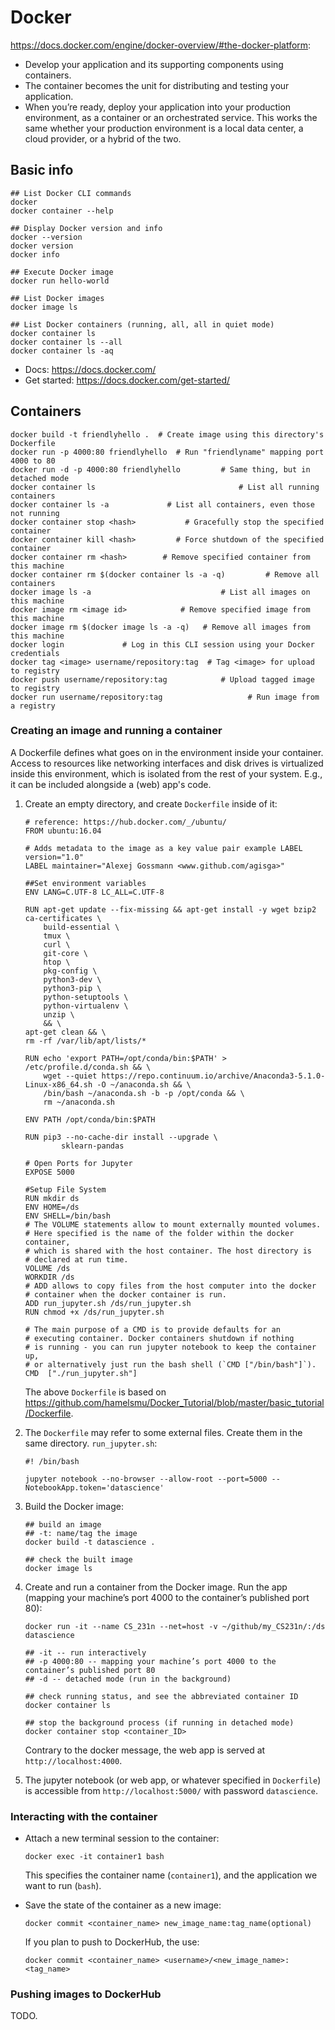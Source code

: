 # Docker

<https://docs.docker.com/engine/docker-overview/#the-docker-platform>:

* Develop your application and its supporting components using containers.
* The container becomes the unit for distributing and testing your application.
* When you’re ready, deploy your application into your production environment, as a container or an orchestrated service. This works the same whether your production environment is a local data center, a cloud provider, or a hybrid of the two.

## Basic info

```
## List Docker CLI commands
docker
docker container --help

## Display Docker version and info
docker --version
docker version
docker info

## Execute Docker image
docker run hello-world

## List Docker images
docker image ls

## List Docker containers (running, all, all in quiet mode)
docker container ls
docker container ls --all
docker container ls -aq
```

* Docs: <https://docs.docker.com/>
* Get started: <https://docs.docker.com/get-started/>

## Containers

```
docker build -t friendlyhello .  # Create image using this directory's Dockerfile
docker run -p 4000:80 friendlyhello  # Run "friendlyname" mapping port 4000 to 80
docker run -d -p 4000:80 friendlyhello         # Same thing, but in detached mode
docker container ls                                # List all running containers
docker container ls -a             # List all containers, even those not running
docker container stop <hash>           # Gracefully stop the specified container
docker container kill <hash>         # Force shutdown of the specified container
docker container rm <hash>        # Remove specified container from this machine
docker container rm $(docker container ls -a -q)         # Remove all containers
docker image ls -a                             # List all images on this machine
docker image rm <image id>            # Remove specified image from this machine
docker image rm $(docker image ls -a -q)   # Remove all images from this machine
docker login             # Log in this CLI session using your Docker credentials
docker tag <image> username/repository:tag  # Tag <image> for upload to registry
docker push username/repository:tag            # Upload tagged image to registry
docker run username/repository:tag                   # Run image from a registry
```

### Creating an image and running a container

A Dockerfile defines what goes on in the environment inside your container. Access to resources like networking interfaces and disk drives is virtualized inside this environment, which is isolated from the rest of your system. E.g., it can be included alongside a (web) app's code.

1. Create an empty directory, and create `Dockerfile` inside of it:

    ```
    # reference: https://hub.docker.com/_/ubuntu/
    FROM ubuntu:16.04

    # Adds metadata to the image as a key value pair example LABEL version="1.0"
    LABEL maintainer="Alexej Gossmann <www.github.com/agisga>"

    ##Set environment variables
    ENV LANG=C.UTF-8 LC_ALL=C.UTF-8

    RUN apt-get update --fix-missing && apt-get install -y wget bzip2 ca-certificates \
        build-essential \
        tmux \
        curl \
        git-core \
        htop \
        pkg-config \
        python3-dev \
        python3-pip \
        python-setuptools \
        python-virtualenv \
        unzip \
        && \
    apt-get clean && \
    rm -rf /var/lib/apt/lists/*

    RUN echo 'export PATH=/opt/conda/bin:$PATH' > /etc/profile.d/conda.sh && \
        wget --quiet https://repo.continuum.io/archive/Anaconda3-5.1.0-Linux-x86_64.sh -O ~/anaconda.sh && \
        /bin/bash ~/anaconda.sh -b -p /opt/conda && \
        rm ~/anaconda.sh

    ENV PATH /opt/conda/bin:$PATH

    RUN pip3 --no-cache-dir install --upgrade \
            sklearn-pandas

    # Open Ports for Jupyter
    EXPOSE 5000

    #Setup File System
    RUN mkdir ds
    ENV HOME=/ds
    ENV SHELL=/bin/bash
    # The VOLUME statements allow to mount externally mounted volumes.
    # Here specified is the name of the folder within the docker container,
    # which is shared with the host container. The host directory is
    # declared at run time.
    VOLUME /ds
    WORKDIR /ds
    # ADD allows to copy files from the host computer into the docker
    # container when the docker container is run.
    ADD run_jupyter.sh /ds/run_jupyter.sh
    RUN chmod +x /ds/run_jupyter.sh

    # The main purpose of a CMD is to provide defaults for an
    # executing container. Docker containers shutdown if nothing
    # is running - you can run jupyter notebook to keep the container up,
    # or alternatively just run the bash shell (`CMD ["/bin/bash"]`).
    CMD  ["./run_jupyter.sh"]
    ```

    The above `Dockerfile` is based on <https://github.com/hamelsmu/Docker_Tutorial/blob/master/basic_tutorial/Dockerfile>.

2. The `Dockerfile` may refer to some external files. Create them in the same directory. `run_jupyter.sh`:

    ```
    #! /bin/bash

    jupyter notebook --no-browser --allow-root --port=5000 --NotebookApp.token='datascience'
    ```

3. Build the Docker image:

    ```
    ## build an image
    ## -t: name/tag the image
    docker build -t datascience .

    ## check the built image
    docker image ls
    ```

4. Create and run a container from the Docker image.
Run the app (mapping your machine’s port 4000 to the container’s published port 80):

    ```
    docker run -it --name CS_231n --net=host -v ~/github/my_CS231n/:/ds datascience

    ## -it -- run interactively
    ## -p 4000:80 -- mapping your machine’s port 4000 to the container’s published port 80
    ## -d -- detached mode (run in the background)

    ## check running status, and see the abbreviated container ID
    docker container ls

    ## stop the background process (if running in detached mode)
    docker container stop <container_ID>
    ```

    Contrary to the docker message, the web app is served at `http://localhost:4000`.

5. The jupyter notebook (or web app, or whatever specified in `Dockerfile`) is accessible from `http://localhost:5000/` with password `datascience`.

### Interacting with the container

* Attach a new terminal session to the container:

    ```
    docker exec -it container1 bash
    ```

    This specifies the container name (`container1`), and the application we want to run (`bash`).

* Save the state of the container as a new image:

    ```
    docker commit <container_name> new_image_name:tag_name(optional)
    ```

    If you plan to push to DockerHub, the use:

    ```
    docker commit <container_name> <username>/<new_image_name>:<tag_name>
    ```

### Pushing images to DockerHub

TODO.
